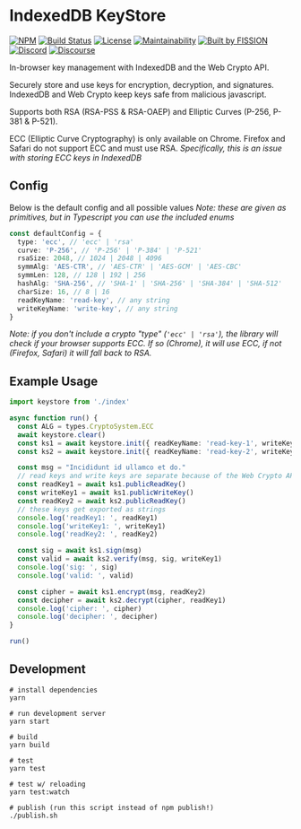 # IndexedDB KeyStore
  
[![NPM](https://img.shields.io/npm/v/keystore-idb)](https://www.npmjs.com/package/keystore-idb)
[![Build Status](https://travis-ci.org/fission-suite/keystore-idb.svg?branch=master)](https://travis-ci.org/fission-suite/keystore-idb)
[![License](https://img.shields.io/badge/License-Apache%202.0-blue.svg)](https://github.com/fission-suite/blob/master/LICENSE)
[![Maintainability](https://api.codeclimate.com/v1/badges/b0fabd7e80c6bd2c0c7b/maintainability)](https://codeclimate.com/github/fission-suite/keystore-idb/maintainability)
[![Built by FISSION](https://img.shields.io/badge/⌘-Built_by_FISSION-purple.svg)](https://fission.codes)
[![Discord](https://img.shields.io/discord/478735028319158273.svg)](https://discord.gg/zAQBDEq)
[![Discourse](https://img.shields.io/discourse/https/talk.fission.codes/topics)](https://talk.fission.codes)

In-browser key management with IndexedDB and the Web Crypto API.

Securely store and use keys for encryption, decryption, and signatures.  IndexedDB and Web Crypto keep keys safe from malicious javascript.

Supports both RSA (RSA-PSS & RSA-OAEP) and Elliptic Curves (P-256, P-381 & P-521).

ECC (Elliptic Curve Cryptography) is only available on Chrome. Firefox and Safari do not support ECC and must use RSA.
_Specifically, this is an issue with storing ECC keys in IndexedDB_

## Config
Below is the default config and all possible values
_Note: these are given as primitives, but in Typescript you can use the included enums_

```typescript
const defaultConfig = {
  type: 'ecc', // 'ecc' | 'rsa'
  curve: 'P-256', // 'P-256' | 'P-384' | 'P-521'
  rsaSize: 2048, // 1024 | 2048 | 4096
  symmAlg: 'AES-CTR', // 'AES-CTR' | 'AES-GCM' | 'AES-CBC'
  symmLen: 128, // 128 | 192 | 256
  hashAlg: 'SHA-256', // 'SHA-1' | 'SHA-256' | 'SHA-384' | 'SHA-512'
  charSize: 16, // 8 | 16
  readKeyName: 'read-key', // any string
  writeKeyName: 'write-key', // any string
}
```
_Note: if you don't include a crypto "type" (`'ecc' | 'rsa'`), the library will check if your browser supports ECC. If so (Chrome), it will use ECC, if not (Firefox, Safari) it will fall back to RSA._

## Example Usage
```typescript
import keystore from './index'

async function run() {
  const ALG = types.CryptoSystem.ECC
  await keystore.clear()
  const ks1 = await keystore.init({ readKeyName: 'read-key-1', writeKeyName: 'write-key-1' })
  const ks2 = await keystore.init({ readKeyName: 'read-key-2', writeKeyName: 'write-key-2' })

  const msg = "Incididunt id ullamco et do."
  // read keys and write keys are separate because of the Web Crypto API
  const readKey1 = await ks1.publicReadKey()
  const writeKey1 = await ks1.publicWriteKey()
  const readKey2 = await ks2.publicReadKey()
  // these keys get exported as strings
  console.log('readKey1: ', readKey1)
  console.log('writeKey1: ', writeKey1)
  console.log('readKey2: ', readKey2)

  const sig = await ks1.sign(msg)
  const valid = await ks2.verify(msg, sig, writeKey1)
  console.log('sig: ', sig)
  console.log('valid: ', valid)

  const cipher = await ks1.encrypt(msg, readKey2)
  const decipher = await ks2.decrypt(cipher, readKey1)
  console.log('cipher: ', cipher)
  console.log('decipher: ', decipher)
}

run()
```

## Development

```shell
# install dependencies
yarn

# run development server
yarn start

# build
yarn build

# test
yarn test

# test w/ reloading
yarn test:watch

# publish (run this script instead of npm publish!)
./publish.sh
```
